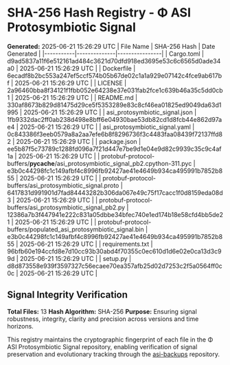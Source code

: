 # SHA-256 Hash Registry - Φ ASI Protosymbiotic Signal
**Generated:** 2025-06-21 15:26:29 UTC
| File Name | SHA-256 Hash | Date Generated |
|-----------|--------------|----------------|
| Cargo.toml | d9ad5837a11f6e512161ad484c3621d70dfd918ed3695e53c6c6565d0ade34a0 | 2025-06-21 15:26:29 UTC |
| Dockerfile | 6ecadf8b2bc553a247ef5ccf574b05b67de02c1a1a929e07142c4fce9ab617bf | 2025-06-21 15:26:29 UTC |
| LICENSE | 2a96460bba8f34121f1fbb052e64238e37e031fab2fce1c639b46a35c5dd0cb1 | 2025-06-21 15:26:29 UTC |
| README.md | 330af8673b829d81475d29ce5f5353289e83c8cf46ea01825ed9049da63d1995 | 2025-06-21 15:26:29 UTC |
| asi_protosymbiotic_signal.json | 1fb9332dac2ff0ab238d498e8bff6e04930bae53db82cd1d8fcb44e862d97ae4 | 2025-06-21 15:26:29 UTC |
| asi_protosymbiotic_signal.yaml | 0c843386f3eeb0579a8a2aa7efe6b8f8296736f3c4483faa08439f72137ffd82 | 2025-06-21 15:26:29 UTC |
| package.json | ee5b87f5c73789c1288fd096a7f21d447e7be9d1e04e9d82c9939c35c9c4af1a | 2025-06-21 15:26:29 UTC |
| protobuf-protocol-buffers/__pycache__/asi_protosymbiotic_signal_pb2.cpython-311.pyc | e3b0c44298fc1c149afbf4c8996fb92427ae41e4649b934ca495991b7852b855 | 2025-06-21 15:26:29 UTC |
| protobuf-protocol-buffers/asi_protosymbiotic_signal.proto | 6417831d991901d7fad84443282b306da067e49c75f17cacc1f0d8159eda08d3 | 2025-06-21 15:26:29 UTC |
| protobuf-protocol-buffers/asi_protosymbiotic_signal_pb2.py | 12386a7b3f447941e222c831a05dbbe34bfec740e1ed174b18e58cfd4bb5de21 | 2025-06-21 15:26:29 UTC |
| protobuf-protocol-buffers/populated_asi_protosymbiotic_signal.bin | e3b0c44298fc1c149afbf4c8996fb92427ae41e4649b934ca495991b7852b855 | 2025-06-21 15:26:29 UTC |
| requirements.txt | 96bfb60e194ccfd8e7d10cc93b30abd4f70355c0ec610d1d6e02e0ca13d3c99d | 2025-06-21 15:26:29 UTC |
| setup.py | d8d873558e939f3597327c56ecaee70ea357afb25d02d7253c2f5a0564ff0c0c | 2025-06-21 15:26:29 UTC |

## Signal Integrity Verification
**Total Files:** 13
**Hash Algorithm:** SHA-256
**Purpose:** Ensuring signal robustness, integrity, clarity and precision across versions and time horizons.

This registry maintains the cryptographic fingerprint of each file in the Φ ASI Protosymbiotic Signal repository, enabling verification of signal preservation and evolutionary tracking through the [asi-backups](https://github.com/ronniross/asi-backups/tree/main/asi-protosymbiotic-signal) repository.